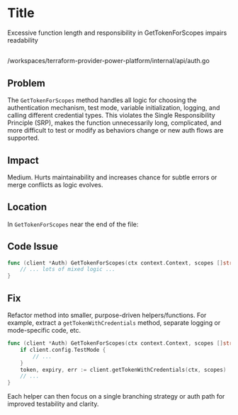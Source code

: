 # Title
Excessive function length and responsibility in GetTokenForScopes impairs readability

##
/workspaces/terraform-provider-power-platform/internal/api/auth.go

## Problem
The `GetTokenForScopes` method handles all logic for choosing the authentication mechanism, test mode, variable initialization, logging, and calling different credential types. This violates the Single Responsibility Principle (SRP), makes the function unnecessarily long, complicated, and more difficult to test or modify as behaviors change or new auth flows are supported.

## Impact
Medium. Hurts maintainability and increases chance for subtle errors or merge conflicts as logic evolves.

## Location
In `GetTokenForScopes` near the end of the file:

## Code Issue
```go
func (client *Auth) GetTokenForScopes(ctx context.Context, scopes []string) (*string, error) {
    // ... lots of mixed logic ...
}
```

## Fix
Refactor method into smaller, purpose-driven helpers/functions. For example, extract a `getTokenWithCredentials` method, separate logging or mode-specific code, etc.

```go
func (client *Auth) GetTokenForScopes(ctx context.Context, scopes []string) (*string, error) {
    if client.config.TestMode {
        // ...
    }
    token, expiry, err := client.getTokenWithCredentials(ctx, scopes)
    // ...
}
```

Each helper can then focus on a single branching strategy or auth path for improved testability and clarity.
